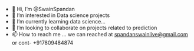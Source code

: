 - 👋 Hi, I’m @SwainSpandan
- 👀 I’m interested in Data science projects
- 🌱 I’m currently learning data science...
- 💞️ I’m looking to collaborate on projects related to prediction 
- 📫 How to reach me ... we can reached at spandanswainlive@gmail.com or cont- +917809484874

<!---
SwainSpandan/SwainSpandan is a ✨ special ✨ repository because its `README.md` (this file) appears on your GitHub profile.
You can click the Preview link to take a look at your changes.
--->
